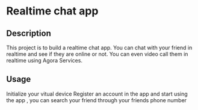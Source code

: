 # Realtime chat app

## Description
This project is to build a realtime chat app. You can chat with your friend in realtime and see if they are online or not. You can even video call them in realtime using Agora Services.

## Usage
Initialize your vitual device
Register an account in the app and start using the app , you can search your friend through your friends phone number
